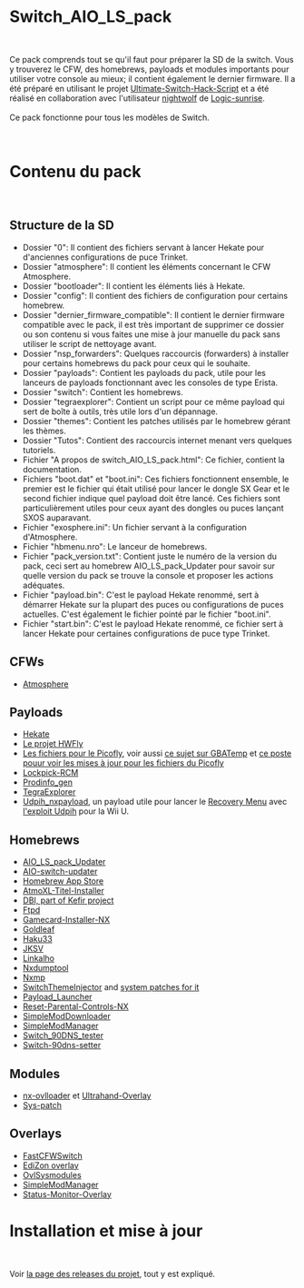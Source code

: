 <h1>Switch_AIO_LS_pack</h1>
&nbsp;
<p>
Ce pack comprends tout se qu'il faut pour préparer la SD de la switch. Vous y trouverez le CFW, des homebrews, payloads et modules importants pour utiliser votre console au mieux; il contient également le dernier firmware. Il a été préparé en utilisant le projet <a target="_blank" href="https://github.com/shadow2560/Ultimate-Switch-Hack-Script">Ultimate-Switch-Hack-Script</a> et a été réalisé en collaboration avec l'utilisateur <a target="_blank" href="http://www.logic-sunrise.com/forums/user/59314-nightwolf">nightwolf</a> de <a target="_blank" href="http://www.logic-sunrise.com">Logic-sunrise</a>.
<br/><br/>
Ce pack fonctionne pour tous les modèles de Switch.
</p>
&nbsp;
<h1>Contenu du pack</h1>
&nbsp;
<h2>Structure de la SD</h2>
<ul>
<li>Dossier "0": Il contient des fichiers servant à lancer Hekate pour d'anciennes configurations de puce Trinket.</li>
<li>Dossier "atmosphere": Il contient les éléments concernant le CFW Atmosphere.</li>
<li>Dossier "bootloader": Il contient les éléments liés à Hekate.</li>
<li>Dossier "config": Il contient des fichiers de configuration pour certains homebrew.</li>
<li>Dossier "dernier_firmware_compatible": Il contient le dernier firmware compatible avec le pack, il est très important de supprimer ce dossier ou son contenu si vous faites une mise à jour manuelle du pack sans utiliser le script de nettoyage avant.</li>
<li>Dossier "nsp_forwarders": Quelques raccourcis (forwarders) à installer pour certains homebrews du pack pour ceux qui le souhaite.</li>
<li>Dossier "payloads": Contient les payloads du pack, utile pour les lanceurs de payloads fonctionnant avec les consoles de type Erista.</li>
<li>Dossier "switch": Contient les homebrews.</li>
<li>Dossier "tegraexplorer": Contient un script pour ce même payload qui sert de boîte à outils, très utile lors d'un dépannage.</li>
<li>Dossier "themes": Contient les patches utilisés par le homebrew gérant les thèmes.</li>
<li>Dossier "Tutos": Contient des raccourcis internet menant vers quelques tutoriels.</li>
<li>Fichier "A propos de switch_AIO_LS_pack.html": Ce fichier, contient la documentation.</li>
<li>Fichiers "boot.dat" et "boot.ini": Ces fichiers fonctionnent ensemble, le premier est le fichier qui était utilisé pour lancer le dongle SX Gear et le second fichier indique quel payload doit être lancé. Ces fichiers sont particulièrement utiles pour ceux ayant des dongles ou puces lançant SXOS auparavant.</li>
<li>Fichier "exosphere.ini": Un fichier servant à la configuration d'Atmosphere.</li>
<li>Fichier "hbmenu.nro": Le lanceur de homebrews.</li>
<li>Fichier "pack_version.txt": Contient juste le numéro de la version du pack, ceci sert au homebrew AIO_LS_pack_Updater pour savoir sur quelle version du pack se trouve la console et proposer les actions adéquates.</li>
<li>Fichier "payload.bin": C'est le payload Hekate renommé, sert à démarrer Hekate sur la plupart des puces ou configurations de puces actuelles. C'est également le fichier pointé par le fichier "boot.ini".</li>
<li>Fichier "start.bin": C'est le payload Hekate renommé, ce fichier sert à lancer Hekate pour certaines configurations de puce type Trinket.</li>
</ul>
<h2>CFWs</h2>
<ul>
<li><a target="_blank" href="https://github.com/Atmosphere-NX/Atmosphere">Atmosphere</a>
</ul>
<h2>Payloads</h2>
<ul>
<li><a target="_blank" href="https://github.com/CTCaer/hekate">Hekate</a></li>
<li><a target="_blank" href="https://github.com/hwfly-nx/">Le projet HWFly</a></li>
<li><a target="_blank" href="https://github.com/Ansem-SoD/Picofly">Les fichiers pour le Picofly</a>, voir aussi <a target="_blank" href="https://gbatemp.net/threads/picofly-aio-thread.628951/">ce sujet sur GBATemp</a> et <a target="_blank" href="https://gbatemp.net/threads/picofly-a-hwfly-switch-modchip.622701/page-78#post-10090767">ce poste pouur voir les mises à jour pour les fichiers du Picofly</a></li>
<li><a target="_blank" href="https://vps.suchmeme.nl/git/mudkip/Lockpick_RCM">Lockpick-RCM</a></li>
<li><a target="_blank" href="https://github.com/CaramelDunes/prodinfo_gen/">Prodinfo_gen</a></li>
<li><a target="_blank" href="https://github.com/suchmememanyskill/TegraExplorer">TegraExplorer</a></li>
<li><a target="_blank" href="https://github.com/GaryOderNichts/udpih_nxpayload/">Udpih_nxpayload</a>, un payload utile pour lancer le <a target="_blank" href="https://github.com/GaryOderNichts/recovery_menu/">Recovery Menu</a> avec <a target="_blank" href="https://github.com/GaryOderNichts/udpih/">l'exploit Udpih</a> pour la Wii U.</li>
</ul>
<h2>Homebrews</h2>
<ul>
<li><a target="_blank" href="https://github.com/shadow2560/AIO_LS_pack_Updater">AIO_LS_pack_Updater</a></li>
<li><a target="_blank" href="https://github.com/HamletDuFromage/AIO-switch-updater">AIO-switch-updater</a></li>
<li><a target="_blank" href="https://gitlab.com/4TU/hb-appstore">Homebrew App Store</a></li>
<li><a target="_blank" href="https://github.com/dezem/AtmoXL-Titel-Installer">AtmoXL-Titel-Installer</a></li>
<li><a target="_blank" href="https://github.com/rashevskyv/switch">DBI, part of Kefir project</a></li>
<li><a target="_blank" href="https://github.com/mtheall/ftpd">Ftpd</a></li>
<li><a target="_blank" href="https://github.com/ITotalJustice/Gamecard-Installer-NX">Gamecard-Installer-NX</a></li>
<li><a target="_blank" href="https://github.com/XorTroll/Goldleaf">Goldleaf</a></li>
<li><a target="_blank" href="https://github.com/StarDustCFW/Haku33/">Haku33</a></li>
<li><a target="_blank" href="https://github.com/J-D-K/JKSV">JKSV</a></li>
<li><a target="_blank" href="https://github.com/rdmrocha/linkalho">Linkalho</a></li>
<li><a target="_blank" href="https://github.com/DarkMatterCore/nxdumptool">Nxdumptool</a></li>
<li><a target="_blank" href="https://github.com/proconsule/nxmp">Nxmp</a></li>
<li><a target="_blank" href="https://github.com/exelix11/SwitchThemeInjector">SwitchThemeInjector</a> and <a target="blank" href="https://github.com/exelix11/theme-patches">system patches for it</a></li>
<li><a target="_blank" href="https://github.com/suchmememanyskill/Payload_Launcher">Payload_Launcher</a></li>
<li><a target="_blank" href="https://github.com/ITotalJustice/Reset-Parental-Controls-NX">Reset-Parental-Controls-NX</a></li>
<li><a target="_blank" href="https://github.com/PoloNX/SimpleModDownloader">SimpleModDownloader</a></li>
<li><a target="_blank" href="https://github.com/nadrino/SimpleModManager">SimpleModManager</a></li>
<li><a target="_blank" href="https://github.com/meganukebmp/Switch_90DNS_tester">Switch_90DNS_tester</a></li>
<li><a target="_blank" href="https://github.com/suchmememanyskill/switch-90dns-setter">Switch-90dns-setter</a></li>
</ul>
<h2>Modules</h2>
<ul>
<li><a target="_blank" href="https://github.com/ppkantorski/nx-ovlloader">nx-ovlloader</a> et <a target="_blank" href="https://github.com/ppkantorski/Ultrahand-Overlay">Ultrahand-Overlay</a></li>
<li><a target="_blank" href="https://github.com/impeeza/sys-patch">Sys-patch</a></li>
</ul>
<h2>Overlays</h2>
<ul>
<li><a target="_blank" href="https://github.com/Hartie95/fastCFWswitch">FastCFWSwitch</a></li>
<li><a target="_blank" href="https://github.com/proferabg/EdiZon-Overlay">EdiZon overlay</a></li>
<li><a target="_blank" href="https://github.com/WerWolv/ovl-sysmodules">OvlSysmodules</a></li>
<li><a target="_blank" href="https://github.com/nadrino/SimpleModManager">SimpleModManager</a></li>
<li><a target="_blank" href="https://github.com/masagrator/Status-Monitor-Overlay">Status-Monitor-Overlay</a></li>
</ul>
<h1>Installation et mise à jour</h1>
&nbsp;
<p>
Voir <a target="_blank" href="https://github.com/shadow2560/switch_AIO_LS_pack/releases">la page des releases du projet</a>, tout y est expliqué.
</p>